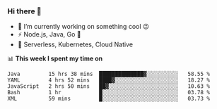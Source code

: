 ### Hi there 👋

<!--
**nodejh/nodejh** is a ✨ _special_ ✨ repository because its `README.md` (this file) appears on your GitHub profile.

Here are some ideas to get you started:

- 🔭 I’m currently working on ...
- 🌱 I’m currently learning ...
- 👯 I’m looking to collaborate on ...
- 🤔 I’m looking for help with ...
- 💬 Ask me about ...
- 📫 How to reach me: ...
- 😄 Pronouns: ...
- ⚡ Fun fact: ...
-->

- 🔭 I’m currently working on something cool :wink:
- ⚡ Node.js, Java, Go :thought_balloon:
- 🤖 Serverless, Kubernetes, Cloud Native

📊 **This week I spent my time on**

<!--START_SECTION:waka-->
```text
Java         15 hrs 38 mins  ██████████████▓░░░░░░░░░░   58.55 % 
YAML         4 hrs 52 mins   ████▓░░░░░░░░░░░░░░░░░░░░   18.27 % 
JavaScript   2 hrs 50 mins   ██▓░░░░░░░░░░░░░░░░░░░░░░   10.63 % 
Bash         1 hr            █░░░░░░░░░░░░░░░░░░░░░░░░   03.78 % 
XML          59 mins         █░░░░░░░░░░░░░░░░░░░░░░░░   03.73 % 
```
<!--END_SECTION:waka-->


<!--
:traffic_light: **Visitors**

![visitors](https://visitor-badge.glitch.me/badge?page_id=nodejh.nodejh)
-->
